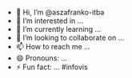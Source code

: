 - 👋 Hi, I’m @aszafranko-itba
- 👀 I’m interested in ...
- 🌱 I’m currently learning ...
- 💞️ I’m looking to collaborate on ...
- 📫 How to reach me ...
- 😄 Pronouns: ...
- ⚡ Fun fact: ...
#infovis
<!---
aszafranko-itba/aszafranko-itba is a ✨ special ✨ repository because its `README.md` (this file) appears on your GitHub profile.
You can click the Preview link to take a look at your changes.
--->
